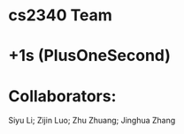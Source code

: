 # cs2340 Team
# +1s (PlusOneSecond)
# Collaborators:
 Siyu Li;
 Zijin Luo;
 Zhu Zhuang;
 Jinghua Zhang
